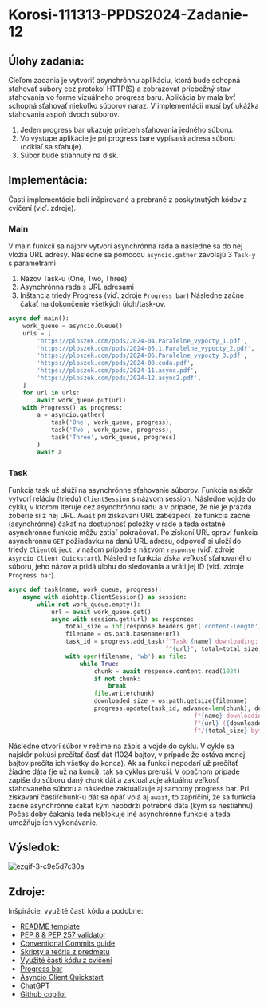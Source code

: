 # Korosi-111313-PPDS2024-Zadanie-12
## Úlohy zadania:
Cieľom zadania je vytvoriť asynchrónnu aplikáciu, ktorá bude schopná sťahovať súbory cez
protokol HTTP(S) a zobrazovať priebežný stav sťahovania vo forme vizuálneho progress baru.
Aplikácia by mala byť schopná sťahovať niekoľko súborov naraz. V implementácii musí byť
ukážka sťahovania aspoň dvoch súborov.
1) Jeden progress bar ukazuje priebeh sťahovania jedného súboru.
2) Vo výstupe aplikácie je pri progress bare vypísaná adresa súboru (odkiaľ sa sťahuje).
3) Súbor bude stiahnutý na disk.

## Implementácia:
Časti implementácie boli inšpirované a prebrané z poskytnutých kódov z cvičení (viď. zdroje).

### Main
V main funkcii sa najprv vytvorí asynchrónna rada a následne sa do nej vložia URL adresy.
Následne sa pomocou `asyncio.gather` zavolajú 3 `Task-y` s parametrami
1) Názov Task-u (One, Two, Three)
2) Asynchrónna rada s URL adresami
3) Inštancia triedy Progress (viď. zdroje `Progress bar`)
Následne začne čakať na dokončenie všetkých úloh/task-ov.
```py
async def main():
    work_queue = asyncio.Queue()
    urls = [
        'https://ploszek.com/ppds/2024-04.Paralelne_vypocty_1.pdf',
        'https://ploszek.com/ppds/2024-05.1.Paralelne_vypocty_2.pdf',
        'https://ploszek.com/ppds/2024-06.Paralelne_vypocty_3.pdf',
        'https://ploszek.com/ppds/2024-08.cuda.pdf',
        'https://ploszek.com/ppds/2024-11.async.pdf',
        'https://ploszek.com/ppds/2024-12.async2.pdf',
    ]
    for url in urls:
        await work_queue.put(url)
    with Progress() as progress:
        a = asyncio.gather(
            task('One', work_queue, progress),
            task('Two', work_queue, progress),
            task('Three', work_queue, progress)
        )
        await a
```

### Task
Funkcia task už slúži na asynchrónne sťahovanie súborov.
Funkcia najskôr vytvorí reláciu (triedu) `ClientSession` s názvom session. Následne vojde do cyklu, v ktorom iteruje cez asynchrónnu radu a v prípade, že nie je prázda zoberie si z nej URL.
`Await` pri získavaní URL zabezpečí, že funkcia začne (asynchrónne) čakať na dostupnosť položky v rade a teda ostatné asynchrónne funkcie môžu zatiaľ pokračovať.
Po získaní URL spraví funkcia asynchrónnu `GET` požiadavku na danú URL adresu, odpoveď si uloží do triedy `ClientObject`, v našom prípade s názvom `response` (viď. zdroje `Asyncio Client Quickstart`).
Následne funkcia získa veľkosť sťahovaného súboru, jeho názov a pridá úlohu do sledovania a vráti jej ID (viď. zdroje `Progress bar`).

```py
async def task(name, work_queue, progress):
    async with aiohttp.ClientSession() as session:
        while not work_queue.empty():
            url = await work_queue.get()
            async with session.get(url) as response:
                total_size = int(response.headers.get('content-length', 0))
                filename = os.path.basename(url)
                task_id = progress.add_task(f"Task {name} downloading: "
                                            f"{url}", total=total_size, )
                with open(filename, 'wb') as file:
                    while True:
                        chunk = await response.content.read(1024)
                        if not chunk:
                            break
                        file.write(chunk)
                        downloaded_size = os.path.getsize(filename)
                        progress.update(task_id, advance=len(chunk), description=f"Task "
                                                    f"{name} downloading: "
                                                    f"{url} ({downloaded_size}"
                                                    f"/{total_size} bytes)")

```
Následne otvorí súbor v režime na zápis a vojde do cyklu.
V cykle sa najskôr pokúsi prečítať časť dát (1024 bajtov, v prípade že ostáva menej bajtov prečíta ich všetky do konca). Ak sa funkcii nepodarí už prečítať žiadne dáta (je už na konci), tak sa cyklus preruší.
V opačnom prípade zapíše do súboru daný `chunk` dát a zaktualizuje aktuálnu veľkosť sťahovaného súboru a následne zaktualizuje aj samotný progress bar. Pri získavaní časti/chunk-u dát sa opäť volá aj `await`, to zapríčiní, že sa funkcia začne asynchrónne čakať kým neobdrží potrebné dáta (kým sa nestiahnu). Počas doby čakania teda neblokuje iné asynchrónne funkcie a teda umožňuje ich vykonávanie.


## Výsledok:
![ezgif-3-c9e5d7c30a](https://github.com/RichardKorosi/Korosi-111313-PPDS2024/assets/99643046/e0068409-e8b6-44cb-921c-850aa2eddbc8)


## Zdroje:
Inšpirácie, využité časti kódu a podobne:
* [README template](https://github.com/matiassingers/awesome-readme)
* [PEP 8 & PEP 257 validator](https://www.codewof.co.nz/style/python3/)
* [Conventional Commits guide](https://www.conventionalcommits.org/en/v1.0.0/)
* [Skripty a teória z predmetu](https://elearn.elf.stuba.sk/moodle/course/view.php?id=699)
* [Využité časti kódu z cvičení](https://shorturl.at/PxxIS)
* [Progress bar](https://shorturl.at/4a9AD)
* [Asyncio Client Quickstart](https://docs.aiohttp.org/en/stable/client_quickstart.html)
* [ChatGPT](https://chatgpt.com)
* [Github copilot](https://github.com/features/copilot)
